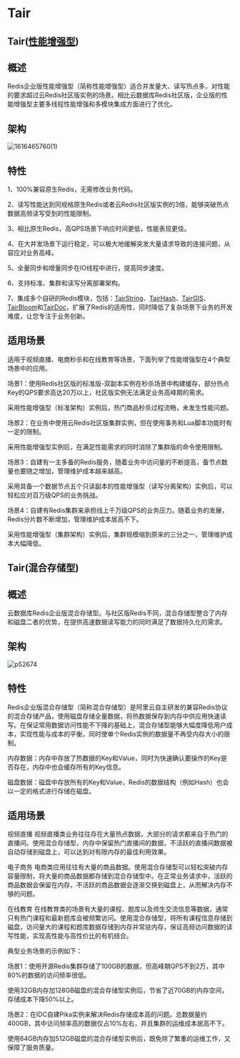 <!--
 * @Author: wangzhichiao<https://github.com/wzc570738205>
 * @Date: 2021-03-29 14:05:26
 * @LastEditors: wangzhichiao<https://github.com/wzc570738205>
 * @LastEditTime: 2021-03-29 15:18:38
-->
# **Tair**
## **Tair([性能增强型](https://www.alibabacloud.com/help/zh/doc-detail/126164.htm?spm=a2c63.p38356.879954.3.4b024c65WpFagE#concept-1254543 "Redis企业版性能增强型（简称性能增强型）适合并发量大、读写热点多，对性能的要求超过云Redis社区版实例的场景。相比云数据库Redis社区版，企业版的性能增强型主要多线程性能增强和多模块集成方面进行了优化。"))**
## **概述**
Redis企业版性能增强型（简称性能增强型）适合并发量大、读写热点多，对性能的要求超过云Redis社区版实例的场景。相比云数据库Redis社区版，企业版的性能增强型主要多线程性能增强和多模块集成方面进行了优化。
## **架构**
![1616465760(1)](/docs/images/jianzhi/Aspose.Words.c9f17846-4b76-4cf3-af40-64ccbc0b8421.007.png)
## **特性**
1、100%兼容原生Redis，无需修改业务代码。

2、读写性能达到同规格原生Redis或者云Redis社区版实例的3倍，能够突破热点数据高频读写受到的性能限制。

3、相比原生Redis，高QPS场景下响应时间更低，性能表现更佳。

4、在大并发场景下运行稳定，可以极大地缓解突发大量请求导致的连接问题，从容应对业务高峰。

5、全量同步和增量同步在IO线程中进行，提高同步速度。

6、支持标准、集群和读写分离部署架构。

7、集成多个自研的Redis模块，包括：[TairString](https://www.alibabacloud.com/help/zh/doc-detail/145902.htm#concept-2353550 "本章节介绍TairString数据支持的命令。")、[TairHash](https://www.alibabacloud.com/help/zh/doc-detail/145970.htm#concept-2353551 "本文介绍TairHash数据支持的命令。")、[TairGIS](https://www.alibabacloud.com/help/zh/doc-detail/145971.htm#concept-2353552 "本章节介绍TairGIS数据支持的命令。")、[TairBloom](https://www.alibabacloud.com/help/zh/doc-detail/145972.htm#concept-2353553 "本章节介绍TairBloom数据支持的命令。")和[TairDoc](https://www.alibabacloud.com/help/zh/doc-detail/145940.htm#concept-2353554 "本章节介绍TairDoc数据支持的命令。")，扩展了Redis的适用性，同时降低了复杂场景下业务的开发难度，让您专注于业务创新。
## **适用场景**
适用于视频直播、电商秒杀和在线教育等场景，下面列举了性能增强型在4个典型场景中的应用。

场景1：使用Redis社区版的标准版-双副本实例在秒杀场景中构建缓存，部分热点Key的QPS要求高达20万以上，社区版实例无法满足业务高峰期的需求。

采用性能增强型（标准架构）实例后，热门商品秒杀过程流畅，未发生性能问题。

场景2：在业务中使用云Redis社区版集群实例，但在使用事务和Lua脚本功能时有一定的限制。

采用性能增强型实例后，在满足性能需求的同时消除了集群版的命令使用限制。

场景3：自建有一主多备的Redis服务，随着业务中访问量的不断提高，备节点数量也要随之增加，管理维护成本越来越高。

采用具备一个数据节点五个只读副本的性能增强型（读写分离架构）实例后，可以轻松应对百万级QPS的业务挑战。

场景4：自建有Redis集群来承担线上千万级QPS的业务压力。随着业务的发展，Redis分片数不断增加，管理维护成本居高不下。

采用性能增强型（集群架构）实例后，集群规模缩到原来的三分之一，管理维护成本大幅降低。
## **Tair(混合存储型)**
## **概述**
云数据库Redis企业版混合存储型。与社区版Redis不同，混合存储型整合了内存和磁盘二者的优势，在提供高速数据读写能力的同时满足了数据持久化的需求。
## **架构**
![p52674](/docs/images/jianzhi/Aspose.Words.c9f17846-4b76-4cf3-af40-64ccbc0b8421.008.png)
## **特性**
Redis企业版混合存储型（简称混合存储型）是阿里云自主研发的兼容Redis协议的混合存储产品，使用磁盘存储全量数据，将热数据保存到内存中供应用快速读写。在保证常用数据访问性能不下降的基础上，混合存储型能够大幅度降低用户成本，实现性能与成本的平衡，同时使单个Redis实例的数据量不再受内存大小的限制。

内存数据：内存中存放了热数据的Key和Value，同时为快速确认要操作的Key是否存在，内存中也会缓存所有的Key信息。

磁盘数据：磁盘中存放所有的Key和Value，Redis的数据结构（例如Hash）也会以一定的格式进行存储在磁盘。
## **适用场景**
视频直播 视频直播类业务往往存在大量热点数据，大部分的请求都来自于热门的直播间。使用混合存储型，内存中保留热门直播间的数据，不活跃的直播间数据被自动存储到磁盘上，可以达到对有限内存的最佳利用效果。

电子商务 电商类应用往往有大量的商品数据。使用混合存储型可以轻松突破内存容量限制，将大量的商品数据都存储到混合存储型中。在正常业务请求中，活跃的商品数据会保留在内存，不活跃的商品数据会逐渐交换到磁盘上，从而解决内存不够的问题。

在线教育 在线教育类的场景有大量的课程、题库以及师生交流信息等数据，通常只有热门课程和最新题库会被频繁访问。使用混合存储型，将所有课程信息存储到磁盘，访问量大的课程和题库数据存储到内存并常驻内存，保证高频访问数据的读写性能，实现高性能与高性价比的有机结合。

典型业务场景的示例如下：

场景1：使用开源Redis集群存储了100GB的数据，但高峰期QPS不到2万，其中80%的数据的访问频率很低。

使用32GB内存加128GB磁盘的混合存储型实例后，节省了近70GB的内存空间，存储成本下降50%以上。

场景2：在IDC自建Pika实例来解决Redis存储成本高的问题。总数据量约400GB，其中访问频率高的数据仅占10%左右，并且集群的运维成本居高不下。

使用64GB内存加512GB磁盘的混合存储型实例后，既免除了繁重的运维工作，又保障了服务质量。